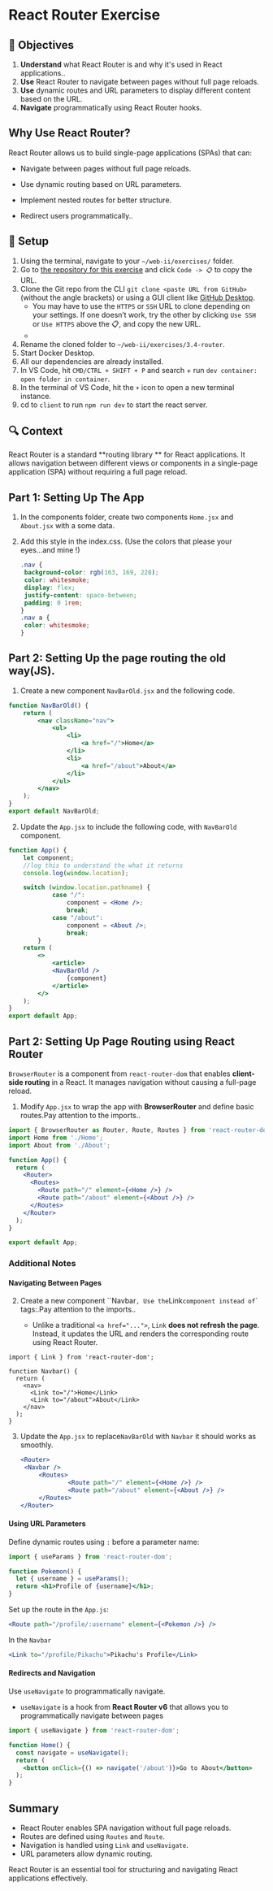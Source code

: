 # React Router Exercise

## 🎯 Objectives

1. **Understand** what React Router is and why it's used in React applications..
2. **Use** React Router to navigate between pages without full page reloads.
3. **Use** dynamic routes and URL parameters to display different content based on the URL.
3. **Navigate** programmatically using React Router hooks.



## Why Use React Router?

React Router allows us to build single-page applications (SPAs) that can:

- Navigate between pages without full page reloads.

- Use dynamic routing based on URL parameters.

- Implement nested routes for better structure.

- Redirect users programmatically..

  

## 🔨 Setup

1. Using the terminal, navigate to your `~/web-ii/exercises/` folder.
2. Go to [the repository for this exercise](https://github.com/JAC-CS-Web-Programming-II-W25/E3-React-Template) and click `Code -> 📋` to copy the URL.
3. Clone the Git repo from the CLI `git clone <paste URL from GitHub>` (without the angle brackets) or using a GUI client like [GitHub Desktop](https://desktop.github.com/).
   - You may have to use the `HTTPS` or `SSH` URL to clone depending on your settings. If one doesn’t work, try the other by clicking `Use SSH` or `Use HTTPS` above the 📋, and copy the new URL.
   -
4. Rename the cloned folder to `~/web-ii/exercises/3.4-router`.
5. Start Docker Desktop.
6. All our dependencies are already installed.
7. In VS Code, hit `CMD/CTRL + SHIFT + P` and search + run `dev container: open folder in container`.
8. In the terminal of VS Code, hit the `+` icon to open a new terminal instance.
9. cd to `client` to run `npm run dev` to start the react server.



## 🔍 Context

React Router is a standard **routing library ** for React applications. It allows navigation between different views or components in a single-page application (SPA) without requiring a full page reload.

## Part 1:  Setting Up The App
1. In the components folder, create two components `Home.jsx` and `About.jsx` with a some data.

2. Add this style in the index.css. (Use the colors that please your eyes...and mine !)

   ```css
   .nav {
   	background-color: rgb(163, 169, 228);
   	color: whitesmoke;
   	display: flex;
   	justify-content: space-between;
   	padding: 0 1rem;
   }
   .nav a {
   	color: whitesmoke;
   }
   ```



## Part 2:  Setting Up the page routing the old way(JS).

1. Create a new component `NavBarOld.jsx` and the following code.

```jsx
function NavBarOld() {
	return (
		<nav className="nav">
			<ul>
				<li>
					<a href="/">Home</a>
				</li>
				<li>
					<a href="/about">About</a>
				</li>
			</ul>
		</nav>
	);
}
export default NavBarOld;
```

2. Update the `App.jsx` to include the following code, with `NavBarOld` component.

```jsx
function App() {
	let component;
	//log this to understand the what it returns
    console.log(window.location);

	switch (window.location.pathname) {
			case "/":
				component = <Home />;
				break;
			case "/about":
				component = <About />;
				break;
		}
	return (
		<>
			<article>
			<NavBarOld />
				{component}
			</article>
		</>
	);
}
export default App;
```



## Part 2:  Setting Up Page Routing using React Router

`BrowserRouter` is a component from `react-router-dom` that enables **client-side routing** in a React. It manages navigation without causing a full-page reload.

1. Modify `App.jsx` to wrap the app with **BrowserRouter** and define basic routes.Pay attention to the imports..

```jsx
import { BrowserRouter as Router, Route, Routes } from 'react-router-dom';
import Home from './Home';
import About from './About';

function App() {
  return (
    <Router>
      <Routes>
        <Route path="/" element={<Home />} />
        <Route path="/about" element={<About />} />
      </Routes>
    </Router>
  );
}

export default App;
```



### Additional Notes

####  Navigating Between Pages

2. Create a new component ``Navbar` , Use the `Link` component instead of `<a>` tags:.Pay attention to the imports..
   - Unlike a traditional `<a href="...">`, `Link` **does not refresh the page**. Instead, it updates the URL and renders the corresponding route using React Router.

```
import { Link } from 'react-router-dom';

function Navbar() {
  return (
    <nav>
      <Link to="/">Home</Link>
      <Link to="/about">About</Link>
    </nav>
  );
}
```

3. Update the `App.jsx` to replace`NavBarOld` with `Navbar` it should works as smoothly.

   ```jsx
   <Router>
   	<Navbar />
   		<Routes>
   				<Route path="/" element={<Home />} />
   				<Route path="/about" element={<About />} />
   		</Routes>
   </Router>
   ```

   

####  Using URL Parameters

Define dynamic routes using `:` before a parameter name:

```jsx
import { useParams } from 'react-router-dom';

function Pokemon() {
  let { username } = useParams();
  return <h1>Profile of {username}</h1>;
}
```

Set up the route in the `App.js`:

```jsx
<Route path="/profile/:username" element={<Pokemon />} />
```

In the `Navbar`

```jsx
<Link to="/profile/Pikachu">Pikachu's Profile</Link>
```



#### Redirects and Navigation

Use `useNavigate` to programmatically navigate.

- `useNavigate` is a hook from **React Router v6** that allows you to programmatically navigate between pages

```jsx
import { useNavigate } from 'react-router-dom';

function Home() {
  const navigate = useNavigate();
  return (
    <button onClick={() => navigate('/about')}>Go to About</button>
  );
}
```

## Summary

- React Router enables SPA navigation without full page reloads.
- Routes are defined using `Routes` and `Route`.
- Navigation is handled using `Link` and `useNavigate`.
- URL parameters allow dynamic routing.

React Router is an essential tool for structuring and navigating React applications effectively.
